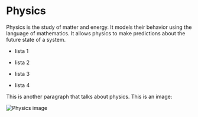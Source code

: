 # Physics
Physics is the study of matter and energy. It models their behavior using the language of mathematics. It allows physics to make predictions about the future state of a system.
- lista 1
- lista 2
- lista 3
- lista 4

This is another paragraph that talks about physics. This is an image:

![Physics image](https://media4.s-nbcnews.com/j/newscms/2018_22/2451826/180601-atomi-mn-1540_f415a90a9f0fcbddc7dfa4cc7b5a36c3.fit-760w.jpg "Logo Title Text 1")